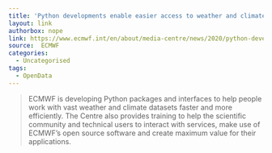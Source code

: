 ```yaml
---
title: 'Python developments enable easier access to weather and climate data'
layout: link
authorbox: nope
link: https://www.ecmwf.int/en/about/media-centre/news/2020/python-developments-enable-easier-access-weather-and-climate-data
source:  ECMWF
categories:
  - Uncategorised
tags:
  - OpenData
---
```


> ECMWF is developing Python packages and interfaces to help people work with vast weather and climate datasets faster and more efficiently. The Centre also provides training to help the scientific community and technical users to interact with services, make use of ECMWF’s open source software and create maximum value for their applications.
